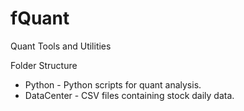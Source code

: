 # fQuant
Quant Tools and Utilities

Folder Structure
+ Python - Python scripts for quant analysis.
+ DataCenter - CSV files containing stock daily data.
